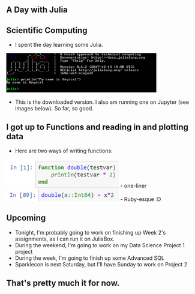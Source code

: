 ## A Day with Julia

## Scientific Computing
- I spent the day learning some Julia.

<img src="/images/julia/j_003.png" width="400">

- This is the downloaded version. I also am running one 
  on Jupyter (see images below). So far, so good.

## I got up to Functions and reading in and plotting data
- Here are two ways of writing functions:

<img src="/images/julia/j_002.png" width="300">
- one-liner

<img src="/images/julia/j_001.png" width="300">
- Ruby-esque :D

## Upcoming
- Tonight, I'm probably going to work on finishing up Week 2's assignments,
  as I can run it on JuliaBox.
- During the weekend, I'm going to work on my Data Science Project 1 project
- During the week, I'm going to finish up some Advanced SQL
- Sparklecon is next Saturday, but I'll have Sunday to work on Project 2

## That's pretty much it for now. 

